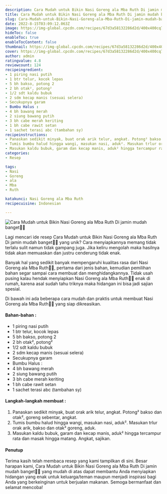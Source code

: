 ```yaml
---
description: Cara Mudah untuk Bikin Nasi Goreng ala Mba Ruth Di jamin mudah banget"
title: Cara Mudah untuk Bikin Nasi Goreng ala Mba Ruth Di jamin mudah banget
slug: Cara-Mudah-untuk-Bikin-Nasi-Goreng-ala-Mba-Ruth-Di-jamin-mudah-banget
date: 2022-8-15T03:09:12.063Z
image: https://img-global.cpcdn.com/recipes/67d3a58132286d2d/400x400cq70/photo.jpg
hideToc: false
enableToc: true
enableTocContent: false
thumbnail: https://img-global.cpcdn.com/recipes/67d3a58132286d2d/400x400cq70/photo.jpg
cover: https://img-global.cpcdn.com/recipes/67d3a58132286d2d/400x400cq70/photo.jpg
author: admin
ratingvalue: 4.8
reviewcount: 124
recipeingredient:
- 1 piring nasi putih
- 1 btr telur, kocok lepas
- 5 bh bakso, potong 2
- 2 bh otak², potong²
- 1/2 sdt kaldu bubuk
- 2 sdm kecap manis (sesuai selera)
- Secukupnya garam
- Bumbu Halus :
- 4 bh bawang merah
- 2 siung bawang putih
- 3 bh cabe merah keriting
- 1 bh cabe rawit setan
- 1 sachet terasi abc (tambahan sy)
recipeinstructions:
- Panaskan sedikit minyak, buat orak arik telur, angkat. Potong² bakso dan otak², goreng sebentar, angkat.
- Tumis bumbu halud hingga wangi, masukan nasi, aduk². Masukan trlur orak arik, bakso dan otak² goreng, aduk.
- Masukan kaldu bubuk, garam dan kecap manis, aduk² hingga tercampur rata dan masak hingga matang. Angkat, sajikan.
categories:
- Resep

tags:
- Nasi
- Goreng
- ala
- Mba
- Ruth

katakunci: Nasi Goreng ala Mba Ruth
recipecuisine: Indonesian

---
```


![Cara Mudah untuk Bikin Nasi Goreng ala Mba Ruth Di jamin mudah banget👩‍🍳](https://img-global.cpcdn.com/recipes/67d3a58132286d2d/400x400cq70/photo.jpg)

Lagi mencari ide resep Cara Mudah untuk Bikin Nasi Goreng ala Mba Ruth Di jamin mudah banget👩‍🍳 yang unik? Cara menyiapkannya memang tidak terlalu sulit namun tidak gampang juga. Jika keliru mengolah maka hasilnya tidak akan memuaskan dan justru cenderung tidak enak.

Banyak hal yang sedikit banyak mempengaruhi kualitas rasa dari Nasi Goreng ala Mba Ruth👩‍🍳, pertama dari jenis bahan, kemudian pemilihan bahan segar sampai cara membuat dan menghidangkannya. Tidak usah pusing kalau hendak menyiapkan Nasi Goreng ala Mba Ruth👩‍🍳 enak di rumah, karena asal sudah tahu triknya maka hidangan ini bisa jadi sajian spesial.

Di bawah ini ada beberapa cara mudah dan praktis untuk membuat Nasi Goreng ala Mba Ruth👩‍🍳 yang siap dikreasikan.

<!--inarticleads1-->

#### Bahan-bahan :

- 1 piring nasi putih
- 1 btr telur, kocok lepas
- 5 bh bakso, potong 2
- 2 bh otak², potong²
- 1/2 sdt kaldu bubuk
- 2 sdm kecap manis (sesuai selera)
- Secukupnya garam
- Bumbu Halus :
- 4 bh bawang merah
- 2 siung bawang putih
- 3 bh cabe merah keriting
- 1 bh cabe rawit setan
- 1 sachet terasi abc (tambahan sy)

<!--inarticleads2-->

#### Langkah-langkah membuat :

1. Panaskan sedikit minyak, buat orak arik telur, angkat. Potong² bakso dan otak², goreng sebentar, angkat.
1. Tumis bumbu halud hingga wangi, masukan nasi, aduk². Masukan trlur orak arik, bakso dan otak² goreng, aduk.
1. Masukan kaldu bubuk, garam dan kecap manis, aduk² hingga tercampur rata dan masak hingga matang. Angkat, sajikan.

#### Penutup

Terima kasih telah membaca resep yang kami tampilkan di sini. Besar harapan kami, Cara Mudah untuk Bikin Nasi Goreng ala Mba Ruth Di jamin mudah banget👩‍🍳 yang mudah di atas dapat membantu Anda menyiapkan hidangan yang enak untuk keluarga/teman maupun menjadi inspirasi bagi Anda yang berkeinginan untuk berjualan makanan. Semoga bermanfaat dan selamat mencoba!
